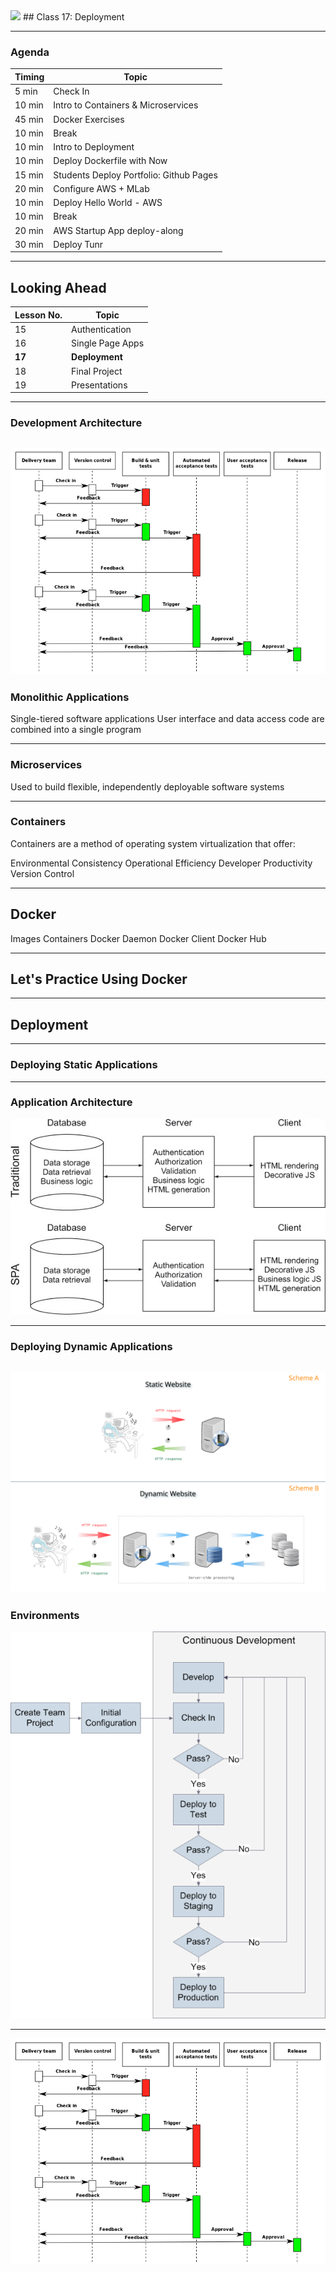 

<img src="https://ga-core.s3.amazonaws.com/production/uploads/program/default_image/5225/JS-logo-official.png" style="max-width: 100px; border: none; box-shadow: none" />
## Class 17: Deployment

---
### Agenda
| Timing | Topic                                    |
| ------ | ---------------------------------------- |
| 5  min | Check In                                 |
| 10 min | Intro to Containers & Microservices      |
| 45 min | Docker Exercises                         |
| 10 min | Break                                    |
| 10 min | Intro to Deployment                      |
| 10 min | Deploy Dockerfile with Now               |
| 15 min | Students Deploy Portfolio: Github Pages  |
| 20 min | Configure AWS + MLab                     |
| 10 min | Deploy Hello World - AWS                 |
| 10 min | Break                                    |
| 20 min | AWS Startup App deploy-along             |
| 30 min | Deploy Tunr                              |

---
## Looking Ahead
| Lesson No. |       Topic        |
| ---------- | ------------------ |
|     15     |   Authentication   |
|     16     |   Single Page Apps |
|   **17**   | **Deployment**     |
|     18     |   Final Project    |
|     19     |   Presentations    |

---
### Development Architecture
![JS Application](images/Continuous_Delivery_process_diagram.svg.png)
---
### Monolithic Applications

Single-tiered software applications
User interface and data access code are combined into a single program

---

### Microservices

Used to build flexible, independently deployable software systems

---

### Containers

Containers are a method of operating system virtualization that offer:

Environmental Consistency
Operational Efficiency
Developer Productivity
Version Control

---
## Docker

Images
Containers
Docker Daemon
Docker Client
Docker Hub

---
## Let's Practice Using Docker

---
## Deployment

---
### Deploying Static Applications

---
### Application Architecture
![JS Application](images/02-fig.jpg)


---
### Deploying Dynamic Applications
![JS Application](images/dynamic.png)
---
### Environments
![JS Application](images/CD.png)

---
![JS Application](images/Continuous_Delivery_process_diagram.svg.png)
